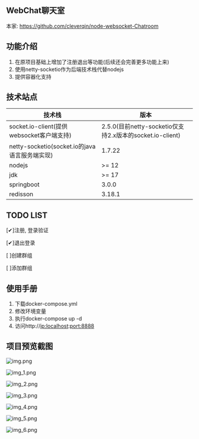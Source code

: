 WebChat聊天室
-------------

本家: https://github.com/cleverqin/node-websocket-Chatroom

功能介绍
--------

1. 在原项目基础上增加了注册退出等功能(后续还会完善更多功能上来)
2. 使用netty-socketio作为后端技术栈代替nodejs
3. 提供容器化支持

技术站点
--------


| 技术栈                                      | 版本                                               |
| ------------------------------------------- |--------------------------------------------------|
| socket.io-client(提供websocket客户端支持)   | 2.5.0(目前netty-socketio仅支持2.x版本的socket.io-client) |
| netty-socketio(socket.io的java语言服务端实现) | 1.7.22                                           |
| nodejs                                      | >= 12                                            |
| jdk                                         | >= 17                                            |
| springboot                                  | 3.0.0                                            |
| redisson                                    | 3.18.1                                           |

TODO LIST
---------

[✔]注册, 登录验证

[✔]退出登录

[  ]创建群组

[  ]添加群组

使用手册
--------

1. 下载docker-compose.yml
2. 修改环境变量
3. 执行docker-compose up -d
4. 访问http://<ip:localhost>:[port:8888](port:8888)

项目预览截图
------------

![img.png](image/img.png)

![img_1.png](image/img_1.png)

![img_2.png](image/img_2.png)

![img_3.png](image/img_3.png)

![img_4.png](image/img_4.png)

![img_5.png](image/img_5.png)

![img_6.png](image/img_6.png)
